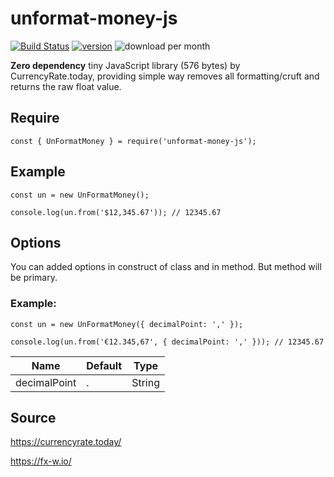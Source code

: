 # unformat-money-js
[![Build Status](https://travis-ci.org/dejurin/unformat-money-js.svg?branch=master)](https://travis-ci.org/dejurin/unformat-money-js)
[![version](https://img.shields.io/npm/v/unformat-money-js)](https://www.npmjs.com/package/unformat-money-js)
![download per month](https://img.shields.io/npm/dm/unformat-money-js)


**Zero dependency** tiny JavaScript library (576 bytes) by CurrencyRate.today, providing simple way removes all formatting/cruft and returns the raw float value.


## Require

```
const { UnFormatMoney } = require('unformat-money-js');
```

## Example

```
const un = new UnFormatMoney();

console.log(un.from('$12,345.67')); // 12345.67
```

## Options

You can added options in construct of class and in method. But method will be primary.
### Example: 
```
const un = new UnFormatMoney({ decimalPoint: ',' });

console.log(un.from('€12.345,67', { decimalPoint: ',' })); // 12345.67
```

| Name          | Default  | Type    |
|---------------|----------|---------|
| decimalPoint  | .        | String  |

## Source

https://currencyrate.today/

https://fx-w.io/